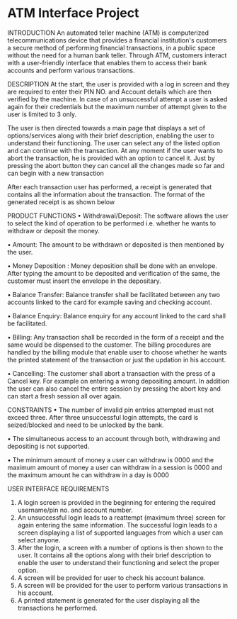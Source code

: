 # ATM Interface Project 
INTRODUCTION
An automated teller machine (ATM) is computerized telecommunications device
that provides a financial institution's customers a secure method of performing financial
transactions, in a public space without the need for a human bank teller. Through ATM,
customers interact with a user-friendly interface that enables them to access their bank
accounts and perform various transactions.

DESCRIPTION
At the start, the user is provided with a log in screen and they are required
to enter their PIN NO. and Account details which are then verified by the machine.
In case of an unsuccessful attempt a user is asked again for their credentials but the
maximum number of attempt given to the user is limited to 3 only.

The user is then directed towards a main page
that displays a set of options/services along with their brief description, enabling
the user to understand their functioning. The user can select any of the listed
option and can continue with the transaction.
At any moment if the user wants to abort the transaction, he is
provided with an option to cancel it. Just by pressing the abort button they can
cancel all the changes made so far and can begin with a new transaction

After each transaction user has performed, a receipt is generated that contains all the
information about the transaction. The format of the generated receipt is as shown
below

PRODUCT FUNCTIONS
• Withdrawal/Deposit: The software allows the user to select the kind of
operation to be performed i.e. whether he wants to withdraw or deposit the
money.

• Amount: The amount to be withdrawn or deposited is then mentioned by
the user.

• Money Deposition : Money deposition shall be done with an envelope.
After typing the amount to be deposited and verification of the same, the
customer must insert the envelope in the depositary.

• Balance Transfer: Balance transfer shall be facilitated between any two
accounts linked to the card for example saving and checking account.

• Balance Enquiry: Balance enquiry for any account linked to the card shall
be facilitated.

• Billing: Any transaction shall be recorded in the form of a receipt and the
same would be dispensed to the customer. The billing procedures are
handled by the billing module that enable user to choose whether he wants
the printed statement of the transaction or just the updation in his account.

• Cancelling: The customer shall abort a transaction with the press of a
Cancel key. For example on entering a wrong depositing amount. In
addition the user can also cancel the entire session by pressing the abort
key and can start a fresh session all over again.

CONSTRAINTS
• The number of invalid pin entries attempted must not exceed three. After
three unsuccessful login attempts, the card is seized/blocked and need to
be unlocked by the bank.

• The simultaneous access to an account through both, withdrawing and depositing is
not supported.

• The minimum amount of money a user can withdraw is 0000 and the
maximum amount of money a user can withdraw in a session is 0000
and the maximum amount he can withdraw in a day is 0000

USER INTERFACE REQUIREMENTS
1. A login screen is provided in the beginning for entering the required
username/pin no. and account number.
2. An unsuccessful login leads to a reattempt (maximum three) screen for
again entering the same information. The successful login leads to a
screen displaying a list of supported languages from which a user can
select anyone.
3. After the login, a screen with a number of options is then shown to the
user. It contains all the options along with their brief description to
enable the user to understand their functioning and select the proper
option.
4. A screen will be provided for user to check his account balance.
5. A screen will be provided for the user to perform various transactions in
his account.
6. A printed statement is generated for the user displaying all the
transactions he performed.
